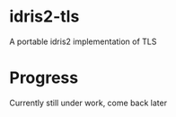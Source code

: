 # idris2-tls
A portable idris2 implementation of TLS 

# Progress
Currently still under work, come back later
